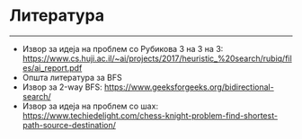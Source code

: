 # Литература 
*** 


- Извор за идеја на проблем со Рубикова 3 на 3 на 3: https://www.cs.huji.ac.il/~ai/projects/2017/heuristic_%20search/rubiq/files/ai_report.pdf
- Општа литература за BFS
- Извор за 2-way BFS: https://www.geeksforgeeks.org/bidirectional-search/
-  Извор за идеја на проблем со шах: https://www.techiedelight.com/chess-knight-problem-find-shortest-path-source-destination/ 
